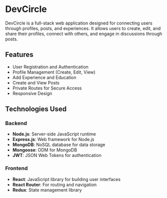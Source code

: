 # DevCircle

DevCircle is a full-stack web application designed for connecting users through profiles, posts, and experiences. It allows users to create, edit, and share their profiles, connect with others, and engage in discussions through posts.

## Features

- User Registration and Authentication
- Profile Management (Create, Edit, View)
- Add Experience and Education
- Create and View Posts
- Private Routes for Secure Access
- Responsive Design

## Technologies Used

### Backend
- **Node.js**: Server-side JavaScript runtime
- **Express.js**: Web framework for Node.js
- **MongoDB**: NoSQL database for data storage
- **Mongoose**: ODM for MongoDB
- **JWT**: JSON Web Tokens for authentication

### Frontend
- **React**: JavaScript library for building user interfaces
- **React Router**: For routing and navigation
- **Redux**: State management library


